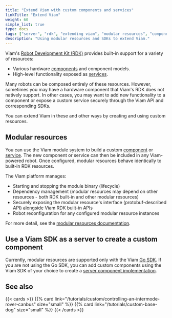 ```yaml
---
title: "Extend Viam with custom components and services"
linkTitle: "Extend Viam"
weight: 60
simple_list: true
type: docs
tags: ["server", "rdk", "extending viam", "modular resources", "components", "services"]
description: "Using modular resources and SDKs to extend Viam."
---
```


Viam's [Robot Development Kit (RDK)](/program/rdk/) provides built-in support for a variety of resources:

- Various hardware [components](/components) and component models.
- High-level functionality exposed as [services](/services).

Many robots can be composed entirely of these resources.
However, sometimes you may have a hardware component that Viam's RDK does not natively support.
In other cases, you may want to add new functionality to a component or expose a custom service securely through the Viam API and corresponding SDKs.

You can extend Viam in these and other ways by creating and using custom resources.

## Modular resources

You can use the Viam module system to build a custom [component](/components) or [service](/services).
The new component or service can then be included in any Viam-powered robot.
Once configured, modular resources behave identically to built-in RDK resources.

The Viam platform manages:

- Starting and stopping the module binary (lifecycle)
- Dependency management (modular resources may depend on other resources - both RDK built-in and other modular resources)
- Securely exposing the modular resource's interface (protobuf-described API) alongside Viam RDK built-in APIs
- Robot reconfiguration for any configured modular resource instances

For more detail, see the [modular resources documentation](/program/extend/modular-resources/).

## Use a Viam SDK as a server to create a custom component

Currently, modular resources are supported only with the Viam [Go SDK](https://pkg.go.dev/go.viam.com/rdk).
If you are not using the Go SDK, you can add custom components using the Viam SDK of your choice to create a [server component implementation](/program/extend/sdk-as-server/).

## See also

{{< cards >}}
    {{% card link="/tutorials/custom/controlling-an-intermode-rover-canbus" size="small" %}}
    {{% card link="/tutorials/custom-base-dog" size="small" %}}
{{< /cards >}}
